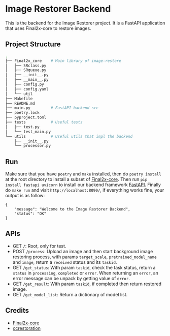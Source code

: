# Image Restorer Backend

This is the backend for the Image Restorer project. It is a FastAPI application that uses Final2x-core to restore images.

## Project Structure

```bash
.
├── Final2x_core    # Main library of image-restore
│   ├── SRclass.py
│   ├── SRqueue.py
│   ├── __init__.py
│   ├── __main__.py
│   ├── config.py
│   ├── config.yaml
│   └── util
├── Makefile
├── README.md
├── main.py         # FastAPI backend src
├── poetry.lock
├── pyproject.toml
├── tests           # Useful tests
│   ├── test.py
│   └── test_main.py
└── utils           # Useful utils that impl the backend
    ├── __init__.py
    └── processor.py
```

## Run

Make sure that you have `poetry` and `make` installed, then do `poetry install` at the root directory to install a subset of [Final2x-core](https://github.com/Tohrusky/Final2x-core). Then run `pip install fastapi uvicorn` to install our backend framework [FastAPI](https://fastapi.tiangolo.com/). Finally do `make run` and visit `http://localhost:8090/`, if everything works fine, your output is as follow:

```
{
    "message": "Welcome to the Image Restorer Backend",
    "status": "OK"
}
```

## APIs

- GET `/`: Root, only for test.
- POST `/process`: Upload an image and then start background image restoring process, with params `target_scale`, `pretrained_model_name` and `image`, return a `received` status and its `taskid`. 
- GET `/get_status`: With param `taskid`, check the task status, return a `status` in `processing`, `completed` or `error`. When returning an `error`, an error message can be unpack by getting value of `error`.
- GET `/get_result`: With param `taskid`, if completed then return restored image.
- GET `/get_model_list`: Return a dictionary of model list.

## Credits

- [Final2x-core](https://github.com/Tohrusky/Final2x-core)
- [ccrestoration](https://github.com/TensoRaws/ccrestoration)
